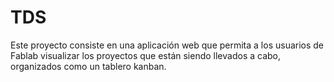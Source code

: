 # TDS

Este proyecto consiste en una aplicación web que permita a los usuarios de Fablab
visualizar los proyectos que están siendo llevados a cabo, organizados como un tablero kanban.

